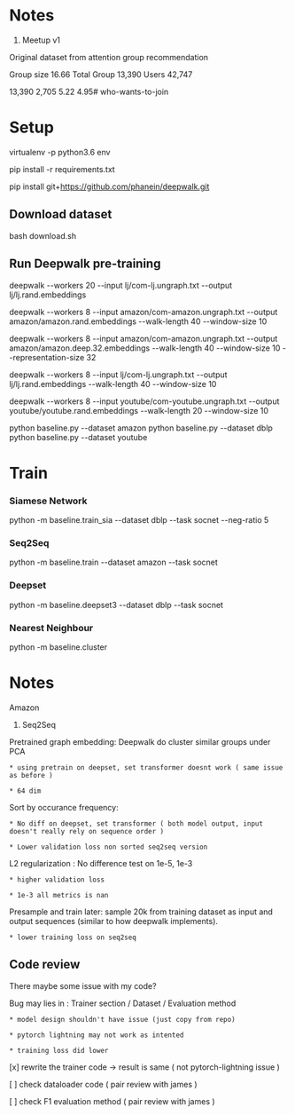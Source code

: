 # Notes


1. Meetup v1

Original dataset from attention group recommendation

Group size 16.66
Total Group 13,390
Users 42,747

 13,390 2,705  5.22 4.95# who-wants-to-join

# Setup

virtualenv -p python3.6 env

pip install -r requirements.txt

pip install git+https://github.com/phanein/deepwalk.git

## Download dataset

bash download.sh

## Run Deepwalk pre-training

deepwalk --workers 20  --input lj/com-lj.ungraph.txt --output lj/lj.rand.embeddings

deepwalk --workers 8  --input amazon/com-amazon.ungraph.txt --output amazon/amazon.rand.embeddings --walk-length 40 --window-size 10 

deepwalk --workers 8  --input amazon/com-amazon.ungraph.txt --output amazon/amazon.deep.32.embeddings --walk-length 40 --window-size 10 --representation-size 32

deepwalk --workers 8  --input lj/com-lj.ungraph.txt --output lj/lj.rand.embeddings --walk-length 40 --window-size 10

deepwalk --workers 8  --input youtube/com-youtube.ungraph.txt --output youtube/youtube.rand.embeddings --walk-length 20 --window-size 10


python baseline.py --dataset amazon
python baseline.py --dataset dblp
python baseline.py --dataset youtube

# Train

### Siamese Network

python -m baseline.train_sia --dataset dblp --task socnet --neg-ratio 5


### Seq2Seq

python -m baseline.train --dataset amazon --task socnet

### Deepset

python -m baseline.deepset3 --dataset dblp --task socnet

### Nearest Neighbour

python -m baseline.cluster


# Notes

Amazon

1. Seq2Seq

Pretrained graph embedding: Deepwalk do cluster similar groups under PCA

    * using pretrain on deepset, set transformer doesnt work ( same issue as before )

    * 64 dim 

Sort by occurance frequency: 

    * No diff on deepset, set transformer ( both model output, input doesn't really rely on sequence order )

    * Lower validation loss non sorted seq2seq version

L2 regularization : No difference test on 1e-5, 1e-3

    * higher validation loss

    * 1e-3 all metrics is nan


Presample and train later: sample 20k from training dataset as input and output sequences (similar to how deepwalk implements). 
    
    * lower training loss on seq2seq



## Code review


There maybe some issue with my code?

Bug may lies in : Trainer section /  Dataset / Evaluation method

    * model design shouldn't have issue (just copy from repo)

    * pytorch lightning may not work as intented

    * training loss did lower 

[x] rewrite the trainer code -> result is same ( not pytorch-lightning issue )

[ ] check dataloader code ( pair review with james )

[ ] check F1 evaluation method ( pair review with james ) 

